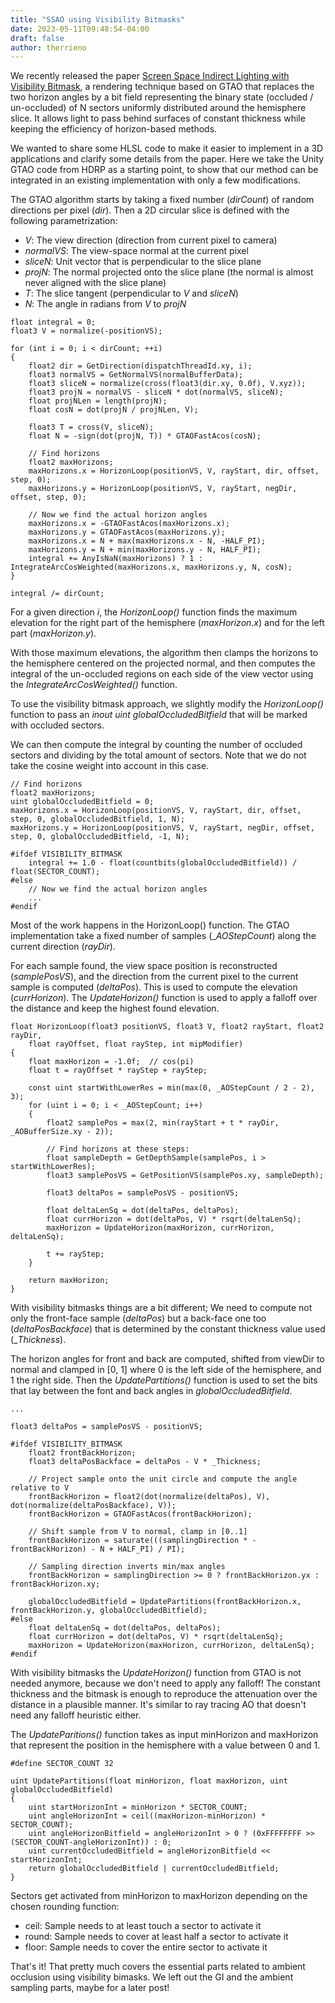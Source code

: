```yaml
---
title: "SSAO using Visibility Bitmasks"
date: 2023-05-11T09:48:54-04:00
draft: false
author: therrieno 
---
```


<!---
```csharp
// dirSign: 1 -> sampling right side of the slice
//         -1 -> sampling left side of the slice
// pos: position of current pixel
// angleVtoN: angle from V to N
// return: GI (RGB), AO (A)
float4 SampleDir(float dirSign, float3 pos, float3 viewDir, float angleVtoN, float thickness)
{
    uint bitmaskSlice = 0;
    float4 GIAO = 0;

    for (uint i = 0; i < sampleCount; i++)
    {
        float3 frontPos = GetSamplePos(pos, i);
        float3 frontDir = frontPos - pos;

        // Find backface dir by moving of thickness along -viewDir
        float3 backDir = frontDir - viewDir * thickness;

        // Project sample onto the unit circle and compute the angle relative to viewDir
        float2 angles = float2(dot(normalize(frontDir), viewDir), dot(normalize(backDir), viewDir));
        angles = FastAcos(angles);

        // Shift slice from viewDir to normal, clamp in [0..1]
        angles = saturate(((dirSign * -angles) - angleVtoN + HALF_PI) / PI);

        // Sampling direction inverts min/max angles
        angles = dirSign > 0 ? angles.yx : angles.xy;
        uint bitmask = OccludeSectors(angles.x, angles.y);

        GIAO.rgb += ComputeGI(bitmask, bitmaskSlice, frontPos);
        bitmaskSlice |= bitmask;
    }

    GIAO.rgb += ComputeAmbient(bitmaskSlice, normal, thickness);
    GIAO.a = ComputeAO(bitmaskSlice);

    return GIAO;
}
```

```csharp
uint OccludeSectors(float minAngle, float maxAngle){
  uint startAngle = minAngle * NUM_SECTOR;
  float angle = round((maxAngle-minAngle) * NUM_SECTOR);
  return uint(exp2(angle)-1) << startAngle;
}
```

```csharp
float ComputeAO(uint bf){
  return 1.0 - float(countbits(bf)) / NUM_SECTOR;
}
```

```csharp
float3 ComputeAmbient(uint bf, float3 T, float3 N){
  uint subRegionSize = NUM_SECTOR / NUM_SAMPLE;
  uint mask = exp2(subRegionSize) - 1;
  float3 light = 0;
  for (float i = 0; i < NUM_SAMPLE; i++){
    float hits = subRegionSize - countbits(bf & mask);
    // Generate a ray centered in the subregion
    float a = lerp(0, PI, (i + 0.5) / NUM_SAMPLE);
    float3 dir = normalize(T * cos(a) + N * sin(a));
    light += SampleAmbient(dir) * hits / NUM_SECTOR;
    bf >>= size;
  }
  return light;
```

```csharp
float3 ComputeGI(uint bf, uint bfSlice, float3 samplePos, 
  float3 pixelToSample, float3 N){
  // Compute the number of newly occluded sectors only
  float hits = countbits(bf & (~bfSlice));
  if(hits > 0){
    float3 l = SampleLightTexture(samplePos.xy);
    float3 L = normalize(pixelToSample);
    float NDotL = saturate(dot(N, L));
    // Continue if light is facing surface normal
    if(NDotL > 0.0){
      float3 Ln = GetNormal(samplePos.xy);
      float LnDotL = saturate(dot(Ln, -L));
      return hits / NUM_SECTOR * l * NDotL * LnDotL;
    }
  }
  return 0;
}
```
-->

We recently released the paper [Screen Space Indirect Lighting with Visibility Bitmask](https://arxiv.org/abs/2301.11376), a rendering technique based on GTAO that replaces the two horizon angles by a bit field representing the binary state (occluded / un-occluded) of N sectors uniformly distributed around the hemisphere slice. It allows light to pass behind surfaces of constant thickness while keeping the efficiency of horizon-based methods.

We wanted to share some HLSL code to make it easier to implement in a 3D applications and clarify some details from the paper. Here we take the Unity GTAO code from HDRP as a starting point, to show that our method can be integrated in an existing implementation with only a few modifications.

The GTAO algorithm starts by taking a fixed number (_dirCount_) of random directions per pixel (_dir_). Then a 2D circular slice is defined with the following parametrization:

- _V_: The view direction (direction from current pixel to camera)
- _normalVS_: The view-space normal at the current pixel
- _sliceN_: Unit vector that is perpendicular to the slice plane
- _projN_: The normal projected onto the slice plane (the normal is almost never aligned with the slice plane)
- _T_: The slice tangent (perpendicular to _V_ and _sliceN_)
- _N_: The angle in radians from _V_ to _projN_

```hlsl
float integral = 0;
float3 V = normalize(-positionVS);

for (int i = 0; i < dirCount; ++i)
{
    float2 dir = GetDirection(dispatchThreadId.xy, i);
    float3 normalVS = GetNormalVS(normalBufferData);
    float3 sliceN = normalize(cross(float3(dir.xy, 0.0f), V.xyz));
    float3 projN = normalVS - sliceN * dot(normalVS, sliceN);
    float projNLen = length(projN);
    float cosN = dot(projN / projNLen, V);

    float3 T = cross(V, sliceN);
    float N = -sign(dot(projN, T)) * GTAOFastAcos(cosN);

    // Find horizons
    float2 maxHorizons;
    maxHorizons.x = HorizonLoop(positionVS, V, rayStart, dir, offset, step, 0);
    maxHorizons.y = HorizonLoop(positionVS, V, rayStart, negDir, offset, step, 0);

    // Now we find the actual horizon angles
    maxHorizons.x = -GTAOFastAcos(maxHorizons.x);
    maxHorizons.y = GTAOFastAcos(maxHorizons.y);
    maxHorizons.x = N + max(maxHorizons.x - N, -HALF_PI);
    maxHorizons.y = N + min(maxHorizons.y - N, HALF_PI);
    integral += AnyIsNaN(maxHorizons) ? 1 : IntegrateArcCosWeighted(maxHorizons.x, maxHorizons.y, N, cosN);
}

integral /= dirCount;
```

For a given direction _i_, the _HorizonLoop()_ function finds the maximum elevation for the right part of the hemisphere (_maxHorizon.x_) and for the left part (_maxHorizon.y_).

With those maximum elevations, the algorithm then clamps the horizons to the hemisphere centered on the projected normal, and then computes the integral of the un-occluded regions on each side of the view vector using the _IntegrateArcCosWeighted()_ function.

To use the visibility bitmask approach, we slightly modify the _HorizonLoop()_ function to pass an _inout uint globalOccludedBitfield_ that will be marked with occluded sectors.

We can then compute the integral by counting the number of occluded sectors and dividing by the total amount of sectors. Note that we do not take the cosine weight into account in this case. 

```hlsl
// Find horizons
float2 maxHorizons;
uint globalOccludedBitfield = 0;
maxHorizons.x = HorizonLoop(positionVS, V, rayStart, dir, offset, step, 0, globalOccludedBitfield, 1, N);
maxHorizons.y = HorizonLoop(positionVS, V, rayStart, negDir, offset, step, 0, globalOccludedBitfield, -1, N);

#ifdef VISIBILITY_BITMASK
    integral += 1.0 - float(countbits(globalOccludedBitfield)) / float(SECTOR_COUNT);
#else
    // Now we find the actual horizon angles
    ...
#endif
```

Most of the work happens in the HorizonLoop() function. The GTAO implementation take a fixed number of samples (__AOStepCount_) along the current direction (_rayDir_).

For each sample found, the view space position is reconstructed (_samplePosVS_), and the direction from the current pixel to the current sample is computed (_deltaPos_). This is used to compute the elevation (_currHorizon_). The _UpdateHorizon()_ function is used to apply a falloff over the distance and keep the highest found elevation. 

```hlsl
float HorizonLoop(float3 positionVS, float3 V, float2 rayStart, float2 rayDir, 
    float rayOffset, float rayStep, int mipModifier)
{
    float maxHorizon = -1.0f;  // cos(pi)
    float t = rayOffset * rayStep + rayStep;

    const uint startWithLowerRes = min(max(0, _AOStepCount / 2 - 2), 3);
    for (uint i = 0; i < _AOStepCount; i++)
    {
        float2 samplePos = max(2, min(rayStart + t * rayDir, _AOBufferSize.xy - 2));

        // Find horizons at these steps:
        float sampleDepth = GetDepthSample(samplePos, i > startWithLowerRes);
        float3 samplePosVS = GetPositionVS(samplePos.xy, sampleDepth);

        float3 deltaPos = samplePosVS - positionVS;

        float deltaLenSq = dot(deltaPos, deltaPos);
        float currHorizon = dot(deltaPos, V) * rsqrt(deltaLenSq);
        maxHorizon = UpdateHorizon(maxHorizon, currHorizon, deltaLenSq);

        t += rayStep;
    }

    return maxHorizon;
}
```

With visibility bitmasks things are a bit different; We need to compute not only the front-face sample (_deltaPos_) but a back-face one too (_deltaPosBackface_) that is determined by the constant thickness value used (__Thickness_). 

The horizon angles for front and back are computed, shifted from viewDir to normal  and clamped in [0, 1] where 0 is the left side of the hemisphere, and 1 the right side. Then the _UpdatePartitions()_ function is used to set the bits that lay between the font and back angles in _globalOccludedBitfield_.

```hlsl
...

float3 deltaPos = samplePosVS - positionVS;

#ifdef VISIBILITY_BITMASK
    float2 frontBackHorizon;
    float3 deltaPosBackface = deltaPos - V * _Thickness;

    // Project sample onto the unit circle and compute the angle relative to V
    frontBackHorizon = float2(dot(normalize(deltaPos), V), dot(normalize(deltaPosBackface), V));
    frontBackHorizon = GTAOFastAcos(frontBackHorizon);

    // Shift sample from V to normal, clamp in [0..1]
    frontBackHorizon = saturate(((samplingDirection * -frontBackHorizon) - N + HALF_PI) / PI);

    // Sampling direction inverts min/max angles
    frontBackHorizon = samplingDirection >= 0 ? frontBackHorizon.yx : frontBackHorizon.xy;

    globalOccludedBitfield = UpdatePartitions(frontBackHorizon.x, frontBackHorizon.y, globalOccludedBitfield);
#else
    float deltaLenSq = dot(deltaPos, deltaPos);
    float currHorizon = dot(deltaPos, V) * rsqrt(deltaLenSq);
    maxHorizon = UpdateHorizon(maxHorizon, currHorizon, deltaLenSq);
#endif
```

With visibility bitmasks the _UpdateHorizon()_ function from GTAO is not needed anymore, because we don't need to apply any falloff! The constant thickness and the bitmask is enough to reproduce the attenuation over the distance in a plausible manner. It's similar to ray tracing AO that doesn't need any falloff heuristic either.

The _UpdateParitions()_ function takes as input minHorizon and maxHorizon that represent the position in the hemisphere with a value between 0 and 1. 

```hlsl
#define SECTOR_COUNT 32

uint UpdatePartitions(float minHorizon, float maxHorizon, uint globalOccludedBitfield)
{
    uint startHorizonInt = minHorizon * SECTOR_COUNT;
    uint angleHorizonInt = ceil((maxHorizon-minHorizon) * SECTOR_COUNT);
    uint angleHorizonBitfield = angleHorizonInt > 0 ? (0xFFFFFFFF >> (SECTOR_COUNT-angleHorizonInt)) : 0;
    uint currentOccludedBitfield = angleHorizonBitfield << startHorizonInt;
    return globalOccludedBitfield | currentOccludedBitfield;
}
```

Sectors get activated from minHorizon to maxHorizon depending on the chosen rounding function:

- ceil: Sample needs to at least touch a sector to activate it
- round: Sample needs to cover at least half a sector to activate it
- floor: Sample needs to cover the entire sector to activate it 

That's it! That pretty much covers the essential parts related to ambient occlusion using visibility bimasks. We left out the GI and the ambient sampling parts, maybe for a later post!


